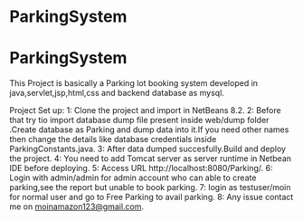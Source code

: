 # ParkingSystem
# ParkingSystem
This Project is basically a Parking lot booking system developed in java,servlet,jsp,html,css and backend database as mysql.

Project Set up:
1: Clone the project and import in NetBeans 8.2.
2: Before that try tio import database dump file present inside web/dump folder .Create database as Parking and dump data into it.If you need other names then change the details 
like database credentials inside ParkingConstants.java.
3: After data dumped succesfully.Build and deploy the project.
4: You need to add Tomcat server as server runtime in Netbean IDE before deploying.
5: Access URL http://localhost:8080/Parking/.
6: Login with admin/admin for admin account who can able to create parking,see the report but unable to book parking.
7: login as testuser/moin for normal user and go to Free Parking to avail parking.
8: Any issue contact me on moinamazon123@gmail.com.
